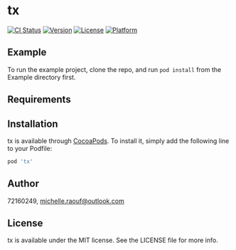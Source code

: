 # tx

[![CI Status](https://img.shields.io/travis/72160249/tx.svg?style=flat)](https://travis-ci.org/72160249/tx)
[![Version](https://img.shields.io/cocoapods/v/tx.svg?style=flat)](https://cocoapods.org/pods/tx)
[![License](https://img.shields.io/cocoapods/l/tx.svg?style=flat)](https://cocoapods.org/pods/tx)
[![Platform](https://img.shields.io/cocoapods/p/tx.svg?style=flat)](https://cocoapods.org/pods/tx)

## Example

To run the example project, clone the repo, and run `pod install` from the Example directory first.

## Requirements

## Installation

tx is available through [CocoaPods](https://cocoapods.org). To install
it, simply add the following line to your Podfile:

```ruby
pod 'tx'
```

## Author

72160249, michelle.raouf@outlook.com

## License

tx is available under the MIT license. See the LICENSE file for more info.

